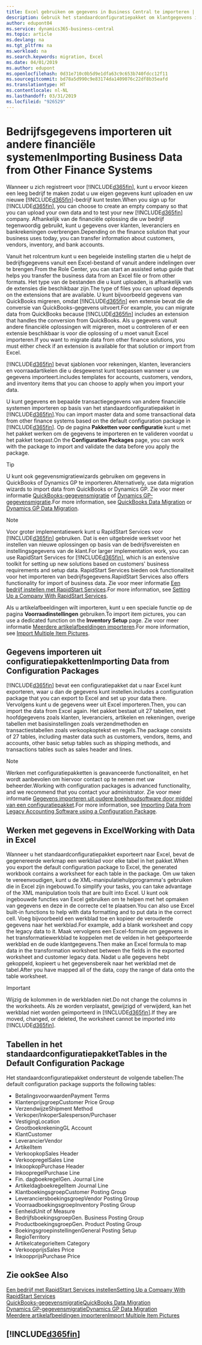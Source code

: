```yaml
---
title: Excel gebruiken om gegevens in Business Central te importeren | Microsoft Docs
description: Gebruik het standaardconfiguratiepakket om klantgegevens in Excel toe te voegen en weer in Business Central te importeren.
author: edupont04
ms.service: dynamics365-business-central
ms.topic: article
ms.devlang: na
ms.tgt_pltfrm: na
ms.workload: na
ms.search.keywords: migration, Excel
ms.date: 04/01/2019
ms.author: edupont
ms.openlocfilehash: 0d31e710c0b5d9e1dfa63c9c653b740fdcc12f11
ms.sourcegitcommit: bd78a5d990c9e83174da1409076c22df8b35eafd
ms.translationtype: HT
ms.contentlocale: nl-NL
ms.lasthandoff: 03/31/2019
ms.locfileid: "926529"
---
```

# <a name="importing-business-data-from-other-finance-systems"></a><span data-ttu-id="2023e-103">Bedrijfsgegevens importeren uit andere financiële systemen</span><span class="sxs-lookup"><span data-stu-id="2023e-103">Importing Business Data from Other Finance Systems</span></span>
<span data-ttu-id="2023e-104">Wanneer u zich registreert voor [!INCLUDE[d365fin](includes/d365fin_md.md)], kunt u ervoor kiezen een leeg bedrijf te maken zodat u uw eigen gegevens kunt uploaden en uw nieuwe [!INCLUDE[d365fin](includes/d365fin_md.md)]-bedrijf kunt testen.</span><span class="sxs-lookup"><span data-stu-id="2023e-104">When you sign up for [!INCLUDE[d365fin](includes/d365fin_md.md)], you can choose to create an empty company so that you can upload your own data and to test your new [!INCLUDE[d365fin](includes/d365fin_md.md)] company.</span></span> <span data-ttu-id="2023e-105">Afhankelijk van de financiële oplossing die uw bedrijf tegenwoordig gebruikt, kunt u gegevens over klanten, leveranciers en bankrekeningen overbrengen.</span><span class="sxs-lookup"><span data-stu-id="2023e-105">Depending on the finance solution that your business uses today, you can transfer information about customers, vendors, inventory, and bank accounts.</span></span>  

<span data-ttu-id="2023e-106">Vanuit het rolcentrum kunt u een begeleide instelling starten die u helpt de bedrijfsgegevens vanuit een Excel-bestand of vanuit andere indelingen over te brengen.</span><span class="sxs-lookup"><span data-stu-id="2023e-106">From the Role Center, you can start an assisted setup guide that helps you transfer the business data from an Excel file or from other formats.</span></span> <span data-ttu-id="2023e-107">Het type van de bestanden die u kunt uploaden, is afhankelijk van de extensies die beschikbaar zijn.</span><span class="sxs-lookup"><span data-stu-id="2023e-107">The type of files you can upload depends on the extensions that are available.</span></span> <span data-ttu-id="2023e-108">U kunt bijvoorbeeld gegevens van QuickBooks migreren, omdat [!INCLUDE[d365fin](includes/d365fin_md.md)] een extensie bevat die de conversie van QuickBooks-gegevens uitvoert.</span><span class="sxs-lookup"><span data-stu-id="2023e-108">For example, you can migrate data from QuickBooks because [!INCLUDE[d365fin](includes/d365fin_md.md)] includes an extension that handles the conversion from QuickBooks.</span></span> <span data-ttu-id="2023e-109">Als u gegevens vanuit andere financiële oplossingen wilt migreren, moet u controleren of er een extensie beschikbaar is voor die oplossing of u moet vanuit Excel importeren.</span><span class="sxs-lookup"><span data-stu-id="2023e-109">If you want to migrate data from other finance solutions, you must either check if an extension is available for that solution or import from Excel.</span></span>  

[!INCLUDE[d365fin](includes/d365fin_md.md)] <span data-ttu-id="2023e-110">bevat sjablonen voor rekeningen, klanten, leveranciers en voorraadartikelen die u desgewenst kunt toepassen wanneer u uw gegevens importeert.</span><span class="sxs-lookup"><span data-stu-id="2023e-110">includes templates for accounts, customers, vendors, and inventory items that you can choose to apply when you import your data.</span></span>

<span data-ttu-id="2023e-111">U kunt gegevens en bepaalde transactiegegevens van andere financiële systemen importeren op basis van het standaardconfiguratiepakket in [!INCLUDE[d365fin](includes/d365fin_md.md)].</span><span class="sxs-lookup"><span data-stu-id="2023e-111">You can import master data and some transactional data from other finance systems based on the default configuration package in [!INCLUDE[d365fin](includes/d365fin_md.md)].</span></span> <span data-ttu-id="2023e-112">Op de pagina **Pakketten voor configuratie** kunt u met het pakket werken om de gegevens te importeren en te valideren voordat u het pakket toepast.</span><span class="sxs-lookup"><span data-stu-id="2023e-112">On the **Configuration Packages** page, you can work with the package to import and validate the data before you apply the package.</span></span>  

> [!TIP]  
> <span data-ttu-id="2023e-113">U kunt ook gegevensmigratiewizards gebruiken om gegevens in QuickBooks of Dynamics GP te importeren.</span><span class="sxs-lookup"><span data-stu-id="2023e-113">Alternatively, use data migration wizards to import data from QuickBooks or Dynamics GP.</span></span> <span data-ttu-id="2023e-114">Zie voor meer informatie [QuickBooks-gegevensmigratie](ui-extensions-quickbooks-data-migration.md) of [Dynamics GP-gegevensmigratie](ui-extensions-dynamicsgp-data-migration.md).</span><span class="sxs-lookup"><span data-stu-id="2023e-114">For more information, see [QuickBooks Data Migration](ui-extensions-quickbooks-data-migration.md) or [Dynamics GP Data Migration](ui-extensions-dynamicsgp-data-migration.md).</span></span>

> [!NOTE]  
> <span data-ttu-id="2023e-115">Voor groter implementatiewerk kunt u RapidStart Services voor [!INCLUDE[d365fin](includes/d365fin_md.md)] gebruiken. Dat is een uitgebreide werkset voor het instellen van nieuwe oplossingen op basis van de bedrijfsvereisten en instellingsgegevens van de klant.</span><span class="sxs-lookup"><span data-stu-id="2023e-115">For larger implementation work, you can use RapidStart Services for [!INCLUDE[d365fin](includes/d365fin_md.md)], which is an extensive toolkit for setting up new solutions based on customers' business requirements and setup data.</span></span> <span data-ttu-id="2023e-116">RapidStart Services bieden ook functionaliteit voor het importeren van bedrijfsgegevens.</span><span class="sxs-lookup"><span data-stu-id="2023e-116">RapidStart Services also offers functionality for import of business data.</span></span> <span data-ttu-id="2023e-117">Zie voor meer informatie [Een bedrijf instellen met RapidStart Services](admin-set-up-a-company-with-rapidstart.md).</span><span class="sxs-lookup"><span data-stu-id="2023e-117">For more information, see [Setting Up a Company With RapidStart Services](admin-set-up-a-company-with-rapidstart.md).</span></span>

<span data-ttu-id="2023e-118">Als u artikelafbeeldingen wilt importeren, kunt u een speciale functie op de pagina **Voorraadinstellingen** gebruiken.</span><span class="sxs-lookup"><span data-stu-id="2023e-118">To import item pictures, you can use a dedicated function on the **Inventory Setup** page.</span></span> <span data-ttu-id="2023e-119">Zie voor meer informatie [Meerdere artikelafbeeldingen importeren](inventory-how-import-item-pictures.md).</span><span class="sxs-lookup"><span data-stu-id="2023e-119">For more information, see [Import Multiple Item Pictures](inventory-how-import-item-pictures.md).</span></span>

## <a name="importing-data-from-configuration-packages"></a><span data-ttu-id="2023e-120">Gegevens importeren uit configuratiepakketten</span><span class="sxs-lookup"><span data-stu-id="2023e-120">Importing Data from Configuration Packages</span></span>
[!INCLUDE[d365fin](includes/d365fin_md.md)] <span data-ttu-id="2023e-121">bevat een configuratiepakket dat u naar Excel kunt exporteren, waar u dan de gegevens kunt instellen.</span><span class="sxs-lookup"><span data-stu-id="2023e-121">includes a configuration package that you can export to Excel and set up your data there.</span></span> <span data-ttu-id="2023e-122">Vervolgens kunt u de gegevens weer uit Excel importeren.</span><span class="sxs-lookup"><span data-stu-id="2023e-122">Then, you can import the data from Excel again.</span></span> <span data-ttu-id="2023e-123">Het pakket bestaat uit 27 tabellen, met hoofdgegevens zoals klanten, leveranciers, artikelen en rekeningen, overige tabellen met basisinstellingen zoals verzendmethoden en transactiestabellen zoals verkoopkoptekst en regels.</span><span class="sxs-lookup"><span data-stu-id="2023e-123">The package consists of 27 tables, including master data such as customers, vendors, items, and accounts, other basic setup tables such as shipping methods, and transactions tables such as sales header and lines.</span></span>  

> [!NOTE]  
>   <span data-ttu-id="2023e-124">Werken met configuratiepakketten is geavanceerde functionaliteit, en het wordt aanbevolen om hiervoor contact op te nemen met uw beheerder.</span><span class="sxs-lookup"><span data-stu-id="2023e-124">Working with configuration packages is advanced functionality, and we recommend that you contact your administrator.</span></span> <span data-ttu-id="2023e-125">Zie voor meer informatie [Gegevens importeren uit oudere boekhoudsoftware door middel van een configuratiepakket](across-import-data-configuration-packages.md).</span><span class="sxs-lookup"><span data-stu-id="2023e-125">For more information, see [Importing Data from Legacy Accounting Software using a Configuration Package](across-import-data-configuration-packages.md).</span></span>

## <a name="working-with-data-in-excel"></a><span data-ttu-id="2023e-126">Werken met gegevens in Excel</span><span class="sxs-lookup"><span data-stu-id="2023e-126">Working with Data in Excel</span></span>
<span data-ttu-id="2023e-127">Wanneer u het standaardconfiguratiepakket exporteert naar Excel, bevat de gegenereerde werkmap een werkblad voor elke tabel in het pakket.</span><span class="sxs-lookup"><span data-stu-id="2023e-127">When you export the default configuration package to Excel, the generated workbook contains a worksheet for each table in the package.</span></span> <span data-ttu-id="2023e-128">Om uw taken te vereenvoudigen, kunt u de XML-manipulatiehulpprogramma's gebruiken die in Excel zijn ingebouwd.</span><span class="sxs-lookup"><span data-stu-id="2023e-128">To simplify your tasks, you can take advantage of the XML manipulation tools that are built into Excel.</span></span> <span data-ttu-id="2023e-129">U kunt ook ingebouwde functies van Excel gebruiken om te helpen met het opmaken van gegevens en deze in de correcte cel te plaatsen.</span><span class="sxs-lookup"><span data-stu-id="2023e-129">You can also use Excel built-in functions to help with data formatting and to put data in the correct cell.</span></span> <span data-ttu-id="2023e-130">Voeg bijvoorbeeld een werkblad toe en kopieer de verouderde gegevens naar het werkblad.</span><span class="sxs-lookup"><span data-stu-id="2023e-130">For example, add a blank worksheet and copy the legacy data to it.</span></span> <span data-ttu-id="2023e-131">Maak vervolgens een Excel-formule om gegevens in het transformatiewerkblad te koppelen met de velden in het geëxporteerde werkblad en de oude klantgegevens.</span><span class="sxs-lookup"><span data-stu-id="2023e-131">Then make an Excel formula to map data in the transformation worksheet between the fields in the exported worksheet and customer legacy data.</span></span> <span data-ttu-id="2023e-132">Nadat u alle gegevens hebt gekoppeld, kopieert u het gegevensbereik naar het werkblad met de tabel.</span><span class="sxs-lookup"><span data-stu-id="2023e-132">After you have mapped all of the data, copy the range of data onto the table worksheet.</span></span>  

> [!IMPORTANT]  
>  <span data-ttu-id="2023e-133">Wijzig de kolommen in de werkbladen niet.</span><span class="sxs-lookup"><span data-stu-id="2023e-133">Do not change the columns in the worksheets.</span></span> <span data-ttu-id="2023e-134">Als ze worden verplaatst, gewijzigd of verwijderd, kan het werkblad niet worden geïmporteerd in [!INCLUDE[d365fin](includes/d365fin_md.md)].</span><span class="sxs-lookup"><span data-stu-id="2023e-134">If they are moved, changed, or deleted, the worksheet cannot be imported into [!INCLUDE[d365fin](includes/d365fin_md.md)].</span></span>

## <a name="tables-in-the-default-configuration-package"></a><span data-ttu-id="2023e-135">Tabellen in het standaardconfiguratiepakket</span><span class="sxs-lookup"><span data-stu-id="2023e-135">Tables in the Default Configuration Package</span></span>
<span data-ttu-id="2023e-136">Het standaardconfiguratiepakket ondersteunt de volgende tabellen:</span><span class="sxs-lookup"><span data-stu-id="2023e-136">The default configuration package supports the following tables:</span></span>

-   <span data-ttu-id="2023e-137">Betalingsvoorwaarden</span><span class="sxs-lookup"><span data-stu-id="2023e-137">Payment Terms</span></span>
-   <span data-ttu-id="2023e-138">Klantenprijsgroep</span><span class="sxs-lookup"><span data-stu-id="2023e-138">Customer Price Group</span></span>
-   <span data-ttu-id="2023e-139">Verzendwijze</span><span class="sxs-lookup"><span data-stu-id="2023e-139">Shipment Method</span></span>
-   <span data-ttu-id="2023e-140">Verkoper/Inkoper</span><span class="sxs-lookup"><span data-stu-id="2023e-140">Salesperson/Purchaser</span></span>
-   <span data-ttu-id="2023e-141">Vestiging</span><span class="sxs-lookup"><span data-stu-id="2023e-141">Location</span></span>
-   <span data-ttu-id="2023e-142">Grootboekrekening</span><span class="sxs-lookup"><span data-stu-id="2023e-142">GL Account</span></span>
-   <span data-ttu-id="2023e-143">Klant</span><span class="sxs-lookup"><span data-stu-id="2023e-143">Customer</span></span>
-   <span data-ttu-id="2023e-144">Leverancier</span><span class="sxs-lookup"><span data-stu-id="2023e-144">Vendor</span></span>
-   <span data-ttu-id="2023e-145">Artikel</span><span class="sxs-lookup"><span data-stu-id="2023e-145">Item</span></span>
-   <span data-ttu-id="2023e-146">Verkoopkop</span><span class="sxs-lookup"><span data-stu-id="2023e-146">Sales Header</span></span>
-   <span data-ttu-id="2023e-147">Verkoopregel</span><span class="sxs-lookup"><span data-stu-id="2023e-147">Sales Line</span></span>
-   <span data-ttu-id="2023e-148">Inkoopkop</span><span class="sxs-lookup"><span data-stu-id="2023e-148">Purchase Header</span></span>
-   <span data-ttu-id="2023e-149">Inkoopregel</span><span class="sxs-lookup"><span data-stu-id="2023e-149">Purchase Line</span></span>
-   <span data-ttu-id="2023e-150">Fin. dagboekregel</span><span class="sxs-lookup"><span data-stu-id="2023e-150">Gen. Journal Line</span></span>
-   <span data-ttu-id="2023e-151">Artikeldagboekregel</span><span class="sxs-lookup"><span data-stu-id="2023e-151">Item Journal Line</span></span>
-   <span data-ttu-id="2023e-152">Klantboekingsgroep</span><span class="sxs-lookup"><span data-stu-id="2023e-152">Customer Posting Group</span></span>
-   <span data-ttu-id="2023e-153">Leveranciersboekingsgroep</span><span class="sxs-lookup"><span data-stu-id="2023e-153">Vendor Posting Group</span></span>
-   <span data-ttu-id="2023e-154">Voorraadboekingsgroep</span><span class="sxs-lookup"><span data-stu-id="2023e-154">Inventory Posting Group</span></span>
-   <span data-ttu-id="2023e-155">Eenheid</span><span class="sxs-lookup"><span data-stu-id="2023e-155">Unit of Measure</span></span>
-   <span data-ttu-id="2023e-156">Bedrijfsboekingsgroep</span><span class="sxs-lookup"><span data-stu-id="2023e-156">Gen. Business Posting Group</span></span>
-   <span data-ttu-id="2023e-157">Productboekingsgroep</span><span class="sxs-lookup"><span data-stu-id="2023e-157">Gen. Product Posting Group</span></span>
-   <span data-ttu-id="2023e-158">Boekingsgroepinstellingen</span><span class="sxs-lookup"><span data-stu-id="2023e-158">General Posting Setup</span></span>
-   <span data-ttu-id="2023e-159">Regio</span><span class="sxs-lookup"><span data-stu-id="2023e-159">Territory</span></span>
-   <span data-ttu-id="2023e-160">Artikelcategorie</span><span class="sxs-lookup"><span data-stu-id="2023e-160">Item Category</span></span>
-   <span data-ttu-id="2023e-161">Verkoopprijs</span><span class="sxs-lookup"><span data-stu-id="2023e-161">Sales Price</span></span>
-   <span data-ttu-id="2023e-162">Inkoopprijs</span><span class="sxs-lookup"><span data-stu-id="2023e-162">Purchase Price</span></span>

## <a name="see-also"></a><span data-ttu-id="2023e-163">Zie ook</span><span class="sxs-lookup"><span data-stu-id="2023e-163">See Also</span></span>
[<span data-ttu-id="2023e-164">Een bedrijf met RapidStart Services instellen</span><span class="sxs-lookup"><span data-stu-id="2023e-164">Setting Up a Company With RapidStart Services</span></span>](admin-set-up-a-company-with-rapidstart.md)  
[<span data-ttu-id="2023e-165">QuickBooks-gegevensmigratie</span><span class="sxs-lookup"><span data-stu-id="2023e-165">QuickBooks Data Migration</span></span>](ui-extensions-quickbooks-data-migration.md)  
[<span data-ttu-id="2023e-166">Dynamics GP-gegevensmigratie</span><span class="sxs-lookup"><span data-stu-id="2023e-166">Dynamics GP Data Migration</span></span>](ui-extensions-dynamicsgp-data-migration.md)  
[<span data-ttu-id="2023e-167">Meerdere artikelafbeeldingen importeren</span><span class="sxs-lookup"><span data-stu-id="2023e-167">Import Multiple Item Pictures</span></span>](inventory-how-import-item-pictures.md)

## [!INCLUDE[d365fin](includes/free_trial_md.md)]  
